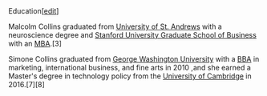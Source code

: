 ##
Education[[edit](/w/index.php?title=Simone\_and\_Malcolm\_Collins&action=edit&section=1
"Edit section: Education")]

Malcolm Collins graduated from [University of St.
Andrews](/wiki/University\_of\_St\_Andrews "University of St Andrews") with a
neuroscience degree and [Stanford University Graduate School of
Business](/wiki/Stanford\_Graduate\_School\_of\_Business "Stanford Graduate School
of Business") with an [MBA](/wiki/Master\_of\_Business\_Administration "Master of
Business Administration").[3]

Simone Collins graduated from [George Washington
University](/wiki/George\_Washington\_University "George Washington University")
with a [BBA](/wiki/Bachelor\_of\_Business\_Administration "Bachelor of Business
Administration") in marketing, international business, and fine arts in 2010
,and she earned a Master's degree in technology policy from the [University of
Cambridge](/wiki/University\_of\_Cambridge "University of Cambridge") in
2016.[7][8]
